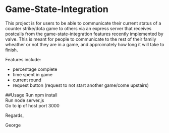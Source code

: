 # Game-State-Integration

This project is for users to be able to communicate their current status of a counter strike/dota game to others via an express server that receives postcalls from the game-state-integration features recently implemented by valve. This is meant for people to communicate to the rest of their family wheather or not they are in a game, and approimately how long it will take to finish.

Features include:
- percentage complete
- time spent in game
- current round
- request button (request to not start another game/come upstairs)

##Usage
Run npm install<br>
Run node server.js<br>
Go to ip of host port 3000

Regards,

George
